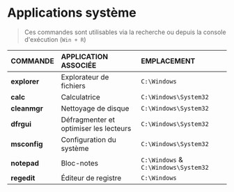 # Applications système

> Ces commandes sont utilisables via la recherche ou depuis la console d'exécution (`Win + R`)

|COMMANDE|APPLICATION ASSOCIÉE|EMPLACEMENT|
|:--|:--|:--|
|**explorer**|Explorateur de fichiers|`C:\Windows`|
|**calc**|Calculatrice|`C:\Windows\System32`|
|**cleanmgr**|Nettoyage de disque|`C:\Windows\System32`|
|**dfrgui**|Défragmenter et optimiser les lecteurs|`C:\Windows\System32`|
|**msconfig**|Configuration du système|`C:\Windows\System32`|
|**notepad**|Bloc-notes|`C:\Windows` & `C:\Windows\System32`|
|**regedit**|Éditeur de registre|`C:\Windows`|
